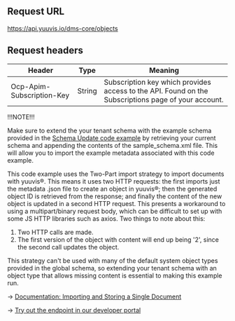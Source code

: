## Request URL
https://api.yuuvis.io/dms-core/objects

## Request headers
| Header                    | Type   | Meaning                                                                                             |
|---------------------------|--------|-----------------------------------------------------------------------------------------------------|
| Ocp-Apim-Subscription-Key | String | Subscription key which provides access to the API. Found on the Subscriptions page of your account. |

!!!NOTE!!!

Make sure to extend the your tenant schema with the example schema provided in the [Schema Update code example](https://github.com/yuuvis/JavaScript-calls/tree/feature/axiosReview/Axios/post-to-yuuvis%C2%AE/Post-Schema-Update) by retrieving your current schema and appending the contents of the sample_schema.xml file. This will allow you to import the example metadata associated with this code example.

This code example uses the Two-Part import strategy to import documents with yuuvis®. This means it uses two HTTP requests: the first imports just the metadata .json file to create an object in yuuvis®; then the generated object ID is retrieved from the response; and finally the content of the new object is updated in a second HTTP request. This presents a workaround to using a multipart/binary request body, which can be difficult to set up with some JS HTTP libraries such as axios.
Two things to note about this:
1. Two HTTP calls are made.
2. The first version of the object with content will end up being '2', since the second call updates the object.

This strategy can't be used with many of the default system object types provided in the global schema, so extending your tenant schema with an object type that allows missing content is essential to making this example run.

&rarr; [Documentation: Importing and Storing a Single Document](https://github.com/yuuvis/Documentation/wiki/Import-and-store#importing-and-storing-a-single-document)

&rarr; [Try out the endpoint in our developer portal](https://yuuvis.io/Apis/Endpoints/dms-core-api)

